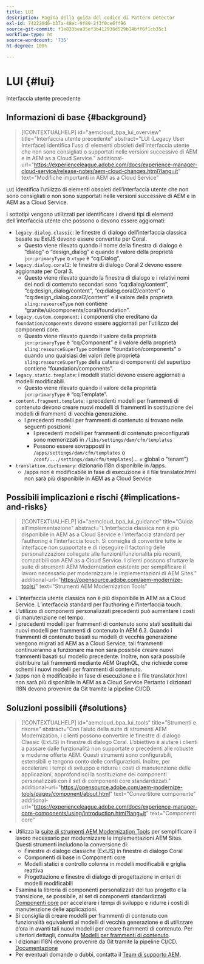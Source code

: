 ```yaml
---
title: LUI
description: Pagina della guida del codice di Pattern Detector
exl-id: 742220d6-b37a-48ec-9f89-2f3f0ce6ff96
source-git-commit: f1e833bea35ef3b412936d529b14bff6f1cb35c1
workflow-type: ht
source-wordcount: '735'
ht-degree: 100%

---
```


# LUI {#lui}

Interfaccia utente precedente

## Informazioni di base {#background}

>[!CONTEXTUALHELP]
>id="aemcloud_bpa_lui_overview"
>title="Interfaccia utente precedente"
>abstract="LUI (Legacy User Interface) identifica l’uso di elementi obsoleti dell’interfaccia utente che non sono consigliati o supportati nelle versioni successive di AEM e in AEM as a Cloud Service."
>additional-url="https://experienceleague.adobe.com/docs/experience-manager-cloud-service/release-notes/aem-cloud-changes.html?lang=it" text="Modifiche importanti in AEM as a Cloud Service"

`LUI` identifica l’utilizzo di elementi obsoleti dell’interfaccia utente che non sono consigliati o non sono supportati nelle versioni successive di AEM e in AEM as a Cloud Service.

I sottotipi vengono utilizzati per identificare i diversi tipi di elementi dell’interfaccia utente che possono o devono essere aggiornati:

* `legacy.dialog.classic`: le finestre di dialogo dell’interfaccia classica basate su ExtJS devono essere convertite per Coral.
   * Questo viene rilevato quando il nome della finestra di dialogo è “dialog” o “design_dialog” e quando il valore della proprietà `jcr:primaryType` o `xtype` è “cq:Dialog”.
* `legacy.dialog.coral2`: le finestre di dialogo Coral 2 devono essere aggiornate per Coral 3.
   * Questo viene rilevato quando la finestra di dialogo e i relativi nomi dei nodi di contenuto secondari sono “cq:dialog/content”, “cq:design_dialog/content”, “cq:dialog.coral2/content” o “cq:design_dialog.coral2/content” e il valore della proprietà `sling:resourceType` non contiene “granite/ui/components/coral/foundation”.
* `legacy.custom.component`: i componenti che ereditano da `foundation/components` devono essere aggiornati per l’utilizzo dei componenti core.
   * Questo viene rilevato quando il valore della proprietà `jcr:primaryType` è “cq:Component” e il
     valore della proprietà `sling:resourceSuperType` contiene “foundation/components” o quando uno qualsiasi dei
     valori delle proprietà `sling:resourceSuperType` della catena di componenti del supertipo contiene
“foundation/components”.
* `legacy.static.template`: i modelli statici devono essere aggiornati a modelli modificabili.
   * Questo viene rilevato quando il valore della proprietà `jcr:primaryType` è “cq:Template”.
* `content.fragment.template`: i precedenti modelli per frammenti di contenuto devono creare nuovi modelli di frammenti in sostituzione dei modelli di frammenti di vecchia generazione.
   * I precedenti modelli per frammenti di contenuto si trovano nelle seguenti posizioni:
      * I precedenti modelli per frammenti di contenuto preconfigurati sono memorizzati in `/libs/settings/dam/cfm/templates`
      * Possono essere sovrapposti in  `/apps/settings/dam/cfm/templates`  o  `/conf/.../settings/dam/cfm/templates`(... = global o “tenant”)
* `translation.dictionary`: dizionario I18n disponibile in /apps.
   * /apps non è modificabile in fase di esecuzione e il file translator.html non sarà più disponibile in AEM as a Cloud Service

## Possibili implicazioni e rischi {#implications-and-risks}

>[!CONTEXTUALHELP]
>id="aemcloud_bpa_lui_guidance"
>title="Guida all’implementazione"
>abstract="L’interfaccia classica non è più disponibile in AEM as a Cloud Service e l’interfaccia standard per l’authoring è l’interfaccia touch. Si consiglia di convertire tutte le interfacce non supportate e di rieseguire il factoring delle personalizzazioni collegate alle funzioni/funzionalità più recenti, compatibili con AEM as a Cloud Service. I clienti possono sfruttare la suite di strumenti AEM Modernization esistente per semplificare il lavoro necessario per modernizzare le implementazioni di AEM Sites."
>additional-url="https://opensource.adobe.com/aem-modernize-tools/" text="Strumenti AEM Modernization Tools"

* L’interfaccia utente classica non è più disponibile in AEM as a Cloud Service. L’interfaccia standard per l’authoring è l’interfaccia touch.
* L’utilizzo di componenti personalizzati precedenti può aumentare i costi di manutenzione nel tempo.
* I precedenti modelli per frammenti di contenuto sono stati sostituiti dai nuovi modelli per frammenti di contenuto in AEM 6.3. Quando i frammenti di contenuto basati su modelli di vecchia generazione vengono migrati ad AEM as a Cloud Service, tali frammenti continueranno a funzionare ma non sarà possibile creare nuovi frammenti basati sul modello precedente. Inoltre, non sarà possibile distribuire tali frammenti mediante AEM GraphQL, che richiede come schemi i nuovi modelli per frammenti di contenuto.
* /apps non è modificabile in fase di esecuzione e il file translator.html non sarà più disponibile in AEM as a Cloud Service Pertanto i dizionari I18N devono provenire da Git tramite la pipeline CI/CD.

## Soluzioni possibili {#solutions}

>[!CONTEXTUALHELP]
>id="aemcloud_bpa_lui_tools"
>title="Strumenti e risorse"
>abstract="Con l’aiuto della suite di strumenti AEM Modernization, i clienti possono convertire le finestre di dialogo Classic (ExtJS) in finestre di dialogo Coral. L’obiettivo è aiutare i clienti a passare dalle funzionalità non supportate o precedenti alle robuste e moderne offerte AEM. Questi strumenti sono configurabili, estensibili e tengono conto delle configurazioni. Inoltre, per accelerare i tempi di sviluppo e ridurre i costi di manutenzione delle applicazioni, approfondisci la sostituzione dei componenti personalizzati con il set di componenti core standardizzati."
>additional-url="https://opensource.adobe.com/aem-modernize-tools/pages/component/about.html" text="Convertitore componente"
>additional-url="https://experienceleague.adobe.com/docs/experience-manager-core-components/using/introduction.html?lang=it" text="Componenti core"

* Utilizza la [suite di strumenti AEM Modernization Tools](https://opensource.adobe.com/aem-modernize-tools/) per semplificare il lavoro necessario per modernizzare le implementazioni AEM Sites. Questi strumenti includono la conversione di:
   * Finestre di dialogo classiche (ExtJS) in finestre di dialogo Coral
   * Componenti di base in Componenti core
   * Modelli statici e controllo colonna in modelli modificabili e griglia reattiva
   * Progettazione e finestre di dialogo di progettazione in criteri di modelli modificabili
* Esamina la libreria di componenti personalizzati del tuo progetto e la transizione, se possibile, al set di componenti standardizzati [Componenti core](https://experienceleague.adobe.com/docs/experience-manager-core-components/using/introduction.html?lang=it) per accelerare i tempi di sviluppo e ridurre i costi di manutenzione delle applicazioni.
* Si consiglia di creare modelli per frammenti di contenuto con funzionalità equivalenti ai modelli di vecchia generazione e di utilizzare d’ora in avanti tali nuovi modelli per creare frammenti di contenuto. Per ulteriori dettagli, consulta [Modelli per frammenti di contenuto](https://experienceleague.adobe.com/docs/experience-manager-65/assets/content-fragments/content-fragments-models.html?lang=it).
* I dizionari I18N devono provenire da Git tramite la pipeline CI/CD. [Documentazione](https://experienceleague.adobe.com/docs/experience-manager-cloud-service/content/release-notes/aem-cloud-changes.html?lang=it#apps-libs-immutable)
* Per eventuali domande o dubbi, contatta il [Team di supporto AEM](https://helpx.adobe.com/it/enterprise/using/support-for-experience-cloud.html).
